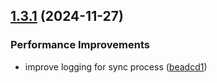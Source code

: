 ## [1.3.1](https://github.com/gfargo/vercel-doorman/compare/v1.3.0...v1.3.1) (2024-11-27)


### Performance Improvements

* improve logging for sync process ([beadcd1](https://github.com/gfargo/vercel-doorman/commit/beadcd13494ccbda48b69a8e7e1fef19a4a1c4b8))
